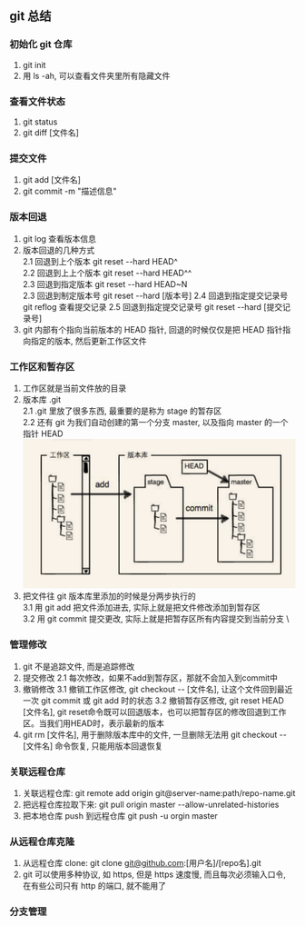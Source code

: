 ## git 总结
### 初始化 git 仓库

1. git init
2. 用 ls -ah, 可以查看文件夹里所有隐藏文件

### 查看文件状态
1. git status
2. git diff [文件名]

### 提交文件
1. git add [文件名]
2. git commit -m "描述信息"

### 版本回退
1. git log 查看版本信息
2. 版本回退的几种方式 \
    2.1 回退到上个版本 git reset --hard HEAD^ \
    2.2 回退到上上个版本 git reset --hard HEAD^^ \
    2.3 回退到指定版本 git reset --hard HEAD~N \
    2.3 回退到制定版本号 git reset --hard [版本号] 
    2.4 回退到指定提交记录号 git reflog 查看提交记录 
    2.5 回退到指定提交记录号 git reset --hard [提交记录号] 
3. git 内部有个指向当前版本的 HEAD 指针, 回退的时候仅仅是把 HEAD 指针指向指定的版本, 然后更新工作区文件

### 工作区和暂存区
1. 工作区就是当前文件放的目录
2. 版本库 .git \
    2.1 .git 里放了很多东西, 最重要的是称为 stage 的暂存区 \
    2.2 还有 git 为我们自动创建的第一个分支 master, 以及指向 master 的一个指针 HEAD
    ![](./1.png) 
3. 把文件往 git 版本库里添加的时候是分两步执行的 \
    3.1 用 git add 把文件添加进去, 实际上就是把文件修改添加到暂存区\
    3.2 用 git commit 提交更改, 实际上就是把暂存区所有内容提交到当前分支 \

### 管理修改
1. git 不是追踪文件, 而是追踪修改
2. 提交修改
    2.1 每次修改，如果不add到暂存区，那就不会加入到commit中
3. 撤销修改
    3.1 撤销工作区修改, git checkout -- [文件名], 让这个文件回到最近一次 git commit 或 git add 时的状态
    3.2 撤销暂存区修改, git reset HEAD [文件名], git reset命令既可以回退版本，也可以把暂存区的修改回退到工作区。当我们用HEAD时，表示最新的版本
4. git rm [文件名], 用于删除版本库中的文件, 一旦删除无法用 git checkout -- [文件名] 命令恢复, 只能用版本回退恢复

### 关联远程仓库
1. 关联远程仓库: git remote add origin git@server-name:path/repo-name.git
2. 把远程仓库拉取下来: git pull origin master --allow-unrelated-histories
3. 把本地仓库 push 到远程仓库 git push -u orgin master

### 从远程仓库克隆
1. 从远程仓库 clone: git clone git@github.com:[用户名]/[repo名].git
2. git 可以使用多种协议, 如 https, 但是 https 速度慢, 而且每次必须输入口令, 在有些公司只有 http 的端口, 就不能用了

### 分支管理




